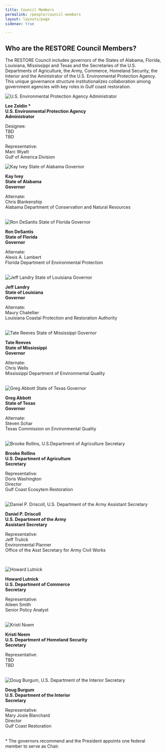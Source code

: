 ```yaml
---
title: Council Members
permalink: /people/council-members
layout: layouts/page
sidenav: true

---
```

## Who are the RESTORE Council Members?

The RESTORE Council includes governors of the States of Alabama, Florida, Louisiana, Mississippi and Texas and the Secretaries of the U.S. Departments of Agriculture, the Army, Commerce, Homeland Security, the Interior and the Aministrator of the U.S. Environmental Protection Agency. This unique governance structure institutionalizes collaboration among government agencies with key roles in Gulf coast restoration. 

![U.S. Environmental Protection Agency Administrator](/sites/default/files/styles/image_style/public/2025-02/Lee-Zeldin-EPA-Official-Portrait.jpg?itok=aqQtoeOg "U.S. Environmental Protection Agency Administrator")

**Lee Zeldin \***  
**U.S. Environmental Protection Agency**   
**Administrator**

Designee:  
TBD  
TBD  
  
Representative:  
Marc Wyatt  
Gulf of America Division

![Kay Ivey State of Alabama Governor](/sites/default/files/styles/image_style/public/2024-11/Kay%20Ivey.jpg?itok=bwmFMHj5 "Kay Ivey State of Alabama Governor")

**Kay Ivey**   
**State of Alabama**   
**Governor**

Alternate:   
Chris Blankenship  
Alabama Department of Conservation and Natural Resources   
 

![Ron DeSantis State of Florida Governor](/sites/default/files/styles/image_style/public/2024-11/Ron%20DeSantis%20.jpg?itok=7dzlMBxR "Ron DeSantis State of Florida Governor")

**Ron DeSantis**   
**State of Florida**   
**Governor**

Alternate:   
Alexis A. Lambert   
Florida Department of Environmental Protection   
 

![Jeff Landry State of Louisiana Governor](/sites/default/files/styles/image_style/public/2024-11/Jeff%20Landry.png?itok=NOmu08Q_ "Jeff Landry State of Louisiana Governor")

**Jeff Landry**   
**State of Louisiana**   
**Governor**

Alternate:   
Maury Chatellier   
Louisiana Coastal Protection and Restoration Authority   
 

![Tate Reeves State of Mississippi Governor](/sites/default/files/styles/image_style/public/2024-11/Tate%20Reeves.jpg?itok=v4HkxYWb "Tate Reeves State of Mississippi Governor")

**Tate Reeves**   
**State of Mississippi**   
**Governor**

Alternate:   
Chris Wells   
Mississippi Department of Environmental Quality   
 

![Greg Abbott State of Texas Governor](/sites/default/files/styles/image_style/public/2024-11/Greg%20Abbott.jpg?itok=4IBM2jlt "Greg Abbott State of Texas Governor")

**Greg Abbott**   
**State of Texas**   
**Governor**

Alternate:   
Steven Schar   
Texas Commission on Environmental Quality   
 

![Brooke Rollins, U.S.Department of Agriculture Secretary](/sites/default/files/styles/image_style/public/2025-03/sec%20of%20ag.jpg?itok=a_SQmnaA "Brooke Rollins, U.S.Department of Agriculture Secretary")

**Brooke Rollins**   
**U.S. Department of Agriculture**   
**Secretary**

Representative:   
Doris Washington  
Director  
Gulf Coast Ecosytem Restoration   
 

![Daniel P. Driscoll, U.S. Department of the Army Assistant Secretary](/sites/default/files/styles/image_style/public/2025-03/sec%20of%20army.jpg?itok=5bEq3YHl "Daniel P. Driscoll, U.S. Department of the Army Assistant Secretary")

**Daniel P. Driscoll**   
**U.S. Department of the Army**   
**Assistant Secretary**

Representative:   
Jeff Trulick   
Environmental Planner  
Office of the Asst Secretary for Army Civil Works  
  
 

![Howard Lutnick](/sites/default/files/styles/image_style/public/2025-03/Howard_Lutnick_2025.jpg?itok=EMSiPiOq "Howard Lutnick")

**Howard Lutnick**  
**U.S. Department of Commerce**   
**Secretary**

Representative:   
Aileen Smith   
Senior Policy Analyst   
 

![Kristi Noem](/sites/default/files/styles/image_style/public/2025-04/Kristi%20Noem.webp?itok=qB8y61O9 "Kristi Noem")

**Kristi Noem**   
**U.S. Department of Homeland Security**   
**Secretary**

Representative:   
TBD   
TBD   
 

![Doug Burgum, U.S. Department of the Interior Secretary](/sites/default/files/styles/image_style/public/2025-03/Sec%20of%20the%20Interior.jpg?itok=OToRyT8f "Doug Burgum, U.S. Department of the Interior Secretary")

**Doug Burgum**  
**U.S. Department of the Interior**   
**Secretary**

Representative:   
Mary Josie Blanchard   
Director  
Gulf Coast Restoration   
 

\* The governors recommend and the President appoints one federal member to serve as Chair.